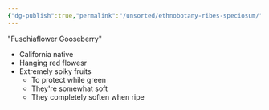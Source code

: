 ```yaml
---
{"dg-publish":true,"permalink":"/unsorted/ethnobotany-ribes-speciosum/"}
---
```



"Fuschiaflower Gooseberry"

- California native
- Hanging red flowesr
- Extremely spiky fruits
	- To protect while green
	- They're somewhat soft 
	- They completely soften when ripe